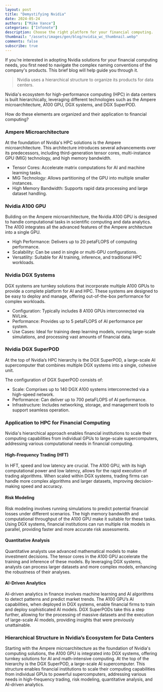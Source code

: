 ```yaml
---
layout: post
title: "Demystifying Nvidia"
date: 2024-05-24
authors: ["Mike Vance"]
categories: ["Infonote"]
description: Choose the right platform for your financial computing.
thumbnail: "/assets/images/gen/blog/nvidia_wc_thumbnail.webp"
comments: false
subscribe: true
---
```


If you're interested in adopting Nvidia solutions for your financial computing needs, you first need to navigate the complex naming conventions of the company's products. This brief blog will help guide you through it.


> Nvidia uses a hierarchical structure to organize its products for data centers.

Nvidia's ecosystem for high-performance computing (HPC) in data centers is built hierarchically, leveraging different technologies such as the Ampere microarchitecture, A100 GPU, DGX systems, and DGX SuperPOD. 

How do these elements are organized and their application to financial computing?


### Ampere Microarchitecture
At the foundation of Nvidia's HPC solutions is the Ampere microarchitecture. This architecture introduces several advancements over its predecessors, including third-generation tensor cores, multi-instance GPU (MIG) technology, and high memory bandwidth. 

- Tensor Cores: Accelerate matrix computations for AI and machine learning tasks.
- MIG Technology: Allows partitioning of the GPU into multiple smaller instances.
- High Memory Bandwidth: Supports rapid data processing and large dataset handling.

### Nvidia A100 GPU
Building on the Ampere microarchitecture, the Nvidia A100 GPU is designed to handle computational tasks in scientific computing and data analytics. The A100 integrates all the advanced features of the Ampere architecture into a single GPU.

  - High Performance: Delivers up to 20 petaFLOPS of computing performance.
  - Scalability: Can be used in single or multi-GPU configurations.
  - Versatility: Suitable for AI training, inference, and traditional HPC workloads.

### Nvidia DGX Systems
DGX systems are turnkey solutions that incorporate multiple A100 GPUs to provide a complete platform for AI and HPC. These systems are designed to be easy to deploy and manage, offering out-of-the-box performance for complex workloads.

  - Configuration: Typically includes 8 A100 GPUs interconnected via NVLink.
  - Performance: Provides up to 5 petaFLOPS of AI performance per system.
  - Use Cases: Ideal for training deep learning models, running large-scale simulations, and processing vast amounts of financial data.

### Nvidia DGX SuperPOD
At the top of Nvidia’s HPC hierarchy is the DGX SuperPOD, a large-scale AI supercomputer that combines multiple DGX systems into a single, cohesive unit.

The configuration of DGX SuperPOD consists of:
  - Scale: Comprises up to 140 DGX A100 systems interconnected via a high-speed network.
  - Performance: Can deliver up to 700 petaFLOPS of AI performance.
  - Infrastructure: Includes networking, storage, and management tools to support seamless operation.

### Application to HPC for Financial Computing

Nvidia's hierarchical approach enables financial institutions to scale their computing capabilities from individual GPUs to large-scale supercomputers, addressing various computational needs in financial computing.

#### High-Frequency Trading (HFT)
In HFT, speed and low latency are crucial. The A100 GPU, with its high computational power and low latency, allows for the rapid execution of trading algorithms. When scaled within DGX systems, trading firms can handle more complex algorithms and larger datasets, improving decision-making speed and accuracy.

#### Risk Modeling
Risk modeling involves running simulations to predict potential financial losses under different scenarios. The high memory bandwidth and computational throughput of the A100 GPU make it suitable for these tasks. Using DGX systems, financial institutions can run multiple risk models in parallel, providing faster and more accurate risk assessments.

#### Quantitative Analysis
Quantitative analysts use advanced mathematical models to make investment decisions. The tensor cores in the A100 GPU accelerate the training and inference of these models. By leveraging DGX systems, analysts can process larger datasets and more complex models, enhancing the robustness of their analyses.

#### AI-Driven Analytics
AI-driven analytics in finance involves machine learning and AI algorithms to detect patterns and predict market trends. The A100 GPU’s AI capabilities, when deployed in DGX systems, enable financial firms to train and deploy sophisticated AI models. DGX SuperPODs take this a step further, allowing for the processing of massive datasets and the execution of large-scale AI models, providing insights that were previously unattainable.

### Hierarchical Structure in Nvidia’s Ecosystem for Data Centers

Starting with the Ampere microarchitecture as the foundation of Nvidia's computing solutions, the A100 GPU is integrated into DGX systems, offering turnkey solutions for AI and math-intensive computing. At the top of the hierarchy is the DGX SuperPOD, a large-scale AI supercomputer. This structure enables financial institutions to scale their computing capabilities from individual GPUs to powerful supercomputers, addressing various needs in high-frequency trading, risk modeling, quantitative analysis, and AI-driven analytics.